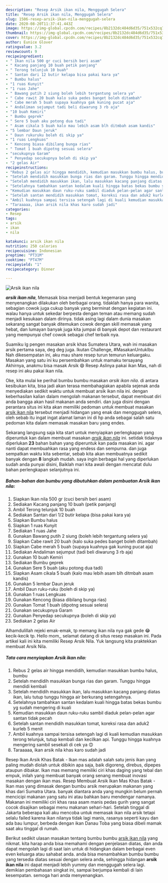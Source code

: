 ```yaml
---
description: "Resep Arsik ikan nila, Menggugah Selera"
title: "Resep Arsik ikan nila, Menggugah Selera"
slug: 1506-resep-arsik-ikan-nila-menggugah-selera
date: 2020-08-20T11:37:41.443Z
image: https://img-global.cpcdn.com/recipes/8b2132dc484d6d35/751x532cq70/arsik-ikan-nila-foto-resep-utama.jpg
thumbnail: https://img-global.cpcdn.com/recipes/8b2132dc484d6d35/751x532cq70/arsik-ikan-nila-foto-resep-utama.jpg
cover: https://img-global.cpcdn.com/recipes/8b2132dc484d6d35/751x532cq70/arsik-ikan-nila-foto-resep-utama.jpg
author: Eunice Glover
ratingvalue: 3.2
reviewcount: 9
recipeingredient:
- " Ikan nila 500 gr cuci bersih beri asam"
- " Kacang panjang 10 buah petik panjang"
- " Terong telunjuk 10 buah"
- " Santan dari 12 butir kelapa bisa pakai kara ya"
- " Bumbu halus"
- "1 ruas Kunyit"
- "1 ruas Jahe"
- " Bawang putih 2 siung boleh lebih tergantung selera ya"
- " Cabe rawit 20 buah kalo suka pedes banget boleh ditambah"
- " Cabe merah 5 buah supaya kuahnya gak kuning pucat aja"
- " Andaliman sejumput tadi beli diwarung 3 rb aja"
- "10 buah Kemiri"
- " Bumbu geprek"
- " Sere 5 buah aku potong dua tadi"
- " Asam cikala 5 buah kalo mau lebih asam blh ditmbah asam kandis"
- "5 lembar Daun jeruk"
- " Daun rukuruku boleh di skip ya"
- "1 ruas Lengkuas"
- " Kencong biasa dibilang bunga rias"
- " Tomat 1 buah dipotng sesuai selera"
- "secukupnya Garam"
- " Penyedap secukupnya boleh di skip ya"
- "2 gelas Air"
recipeinstructions:
- "Rebus 2 gelas air hingga mendidih, kemudian masukkan bumbu halus, bumbu"
- "Setelah mendidih masukkan bunga rias dan garam. Tunggu hingga mendidi kembali"
- "Setelah mendidih masukkan ikan, lalu masukkan kacang panjang diatas ikan, lalu tutup tunggu hingga air berkurang setengahnya."
- "Setelahnya tambahkan santan kedalam kuali hingga batas bekas bumbu yg sudah mengering di kuali"
- "Kemudian masukkan daun ruku-ruku sambil diaduk pelan-pelan agar santan tidak pecah"
- "Setelah santan mendidih masukkan tomat, koreksi rasa dan aduk2 kurleb 5 menit"
- "Ambil kuahnya sampai tersisa setengah lagi di kuali kemudian masukkan terong telunjuk, tutup kembali dan kecilkan api. Tunggu hingga kuahnya mengering sambil sesekali di cek ya 😊"
- "Taraaaaa, ikan arsik nila khas karo sudah jadi"
categories:
- Resep
tags:
- arsik
- ikan
- nila

katakunci: arsik ikan nila 
nutrition: 250 calories
recipecuisine: Indonesian
preptime: "PT31M"
cooktime: "PT47M"
recipeyield: "1"
recipecategory: Dinner

---
```



![Arsik ikan nila](https://img-global.cpcdn.com/recipes/8b2132dc484d6d35/751x532cq70/arsik-ikan-nila-foto-resep-utama.jpg)

<b><i>arsik ikan nila</i></b>, Memasak bisa menjadi bentuk kegemaran yang menyenangkan dilakukan oleh berbagai orang. tidaklah hanya para wanita, sebagian cowok juga cukup banyak yang berminat dengan kegiatan ini. walau hanya untuk sekedar berpesta dengan teman atau memang sudah menjadi kesukaan dalam dirinya. tidak asing lagi dalam dunia masakan sekarang sangat banyak ditemukan cowok dengan skill memasak yang hebat, dan lumayan banyak juga kita jumpai di banyak depot dan restaurant yang mempunyai chef cowok sebagai chef terbaik nya.

Suamiku lg pengen masakan arsik khas Sumatera Utara, wah ini masakan arsik pertama saya, deg deg juga. Ikutan Challenge, #MasakanUntukIbu Nah dikesempatan ini, aku mau share resep turun temurun keluargaku. Masakan yang satu ini ku persembahkan untuk mamaku tersayang Akhirnya, anakmu bisa masak Arsik 😄 Resep Aslinya pakai ikan Mas, nah di resep ini aku pakai ikan nila.

Oke, kita mulai ke perihal bumbu bumbu masakan <i>arsik ikan nila</i>. di antara kesibukan kita, bisa jadi akan terasa membahagiakan apabila sejenak anda menyediakan sedikit waktu untuk membuat arsik ikan nila ini. dengan keberhasilan kalian dalam mengolah makanan tersebut, dapat membuat diri anda bangga akan hasil makanan anda sendiri. dan juga disini dengan perantara situs ini kita akan memiliki pedoman untuk membuat masakan <u>arsik ikan nila</u> tersebut menjadi hidangan yang enak dan menggugah selera, oleh sebab itu ingat ingat alamat laman ini di hp anda sebagai salah satu pedoman kita dalam memasak masakan baru yang endes.


Sekarang langsung saja kita start untuk menyiapkan perlengkapan yang diperuntuk kan dalam membuat masakan <u><i>arsik ikan nila</i></u> ini. setidak tidaknya diperlukan <b>23</b> bahan bahan yang diperuntuk kan pada masakan ini. agar nanti dapat membuahkan rasa yang endess dan sempurna. dan juga sempatkan waktu kita sebentar, sebab kita akan membuatnya sedikit banyak dengan <b>8</b> langkah mudah. saya ingin berbagai hal yang diperlukan sudah anda punyai disini, Baiklah mari kita awali dengan mencatat dulu bahan perlengkapan selanjutnya ini.

<!--inarticleads1-->

##### Bahan-bahan dan bumbu yang dibutuhkan dalam pembuatan Arsik ikan nila:

1. Siapkan  Ikan nila 500 gr (cuci bersih beri asam)
1. Sediakan  Kacang panjang 10 buah (petik panjang)
1. Ambil  Terong telunjuk 10 buah
1. Sediakan  Santan dari 1/2 butir kelapa (bisa pakai kara ya)
1. Siapkan  Bumbu halus
1. Siapkan 1 ruas Kunyit
1. Sediakan 1 ruas Jahe
1. Gunakan  Bawang putih 2 siung (boleh lebih tergantung selera ya)
1. Siapkan  Cabe rawit 20 buah (kalo suka pedes banget boleh ditambah)
1. Siapkan  Cabe merah 5 buah (supaya kuahnya gak kuning pucat aja)
1. Sediakan  Andaliman sejumput (tadi beli diwarung 3 rb aja)
1. Gunakan 10 buah Kemiri
1. Sediakan  Bumbu geprek
1. Gunakan  Sere 5 buah (aku potong dua tadi)
1. Siapkan  Asam cikala 5 buah (kalo mau lebih asam blh ditmbah asam kandis)
1. Gunakan 5 lembar Daun jeruk
1. Ambil  Daun ruku-ruku (boleh di skip ya)
1. Gunakan 1 ruas Lengkuas
1. Gunakan  Kencong (biasa dibilang bunga rias)
1. Gunakan  Tomat 1 buah (dipotng sesuai selera)
1. Gunakan secukupnya Garam
1. Gunakan  Penyedap secukupnya (boleh di skip ya)
1. Sediakan 2 gelas Air


Alhamdulillah rejeki emak-emak, tp memang ikan nila nya gak gede 😂 kecik-kecik tp. Hello mom,, selamat datang di situs resep masakan ini. Pada artikel kali ini kita memiliki Resep Arsik Nila. Yuk langsung kita praktekkan membuat Arsik Nila. 

<!--inarticleads2-->

##### Tata cara menyiapkan Arsik ikan nila:

1. Rebus 2 gelas air hingga mendidih, kemudian masukkan bumbu halus, bumbu
1. Setelah mendidih masukkan bunga rias dan garam. Tunggu hingga mendidi kembali
1. Setelah mendidih masukkan ikan, lalu masukkan kacang panjang diatas ikan, lalu tutup tunggu hingga air berkurang setengahnya.
1. Setelahnya tambahkan santan kedalam kuali hingga batas bekas bumbu yg sudah mengering di kuali
1. Kemudian masukkan daun ruku-ruku sambil diaduk pelan-pelan agar santan tidak pecah
1. Setelah santan mendidih masukkan tomat, koreksi rasa dan aduk2 kurleb 5 menit
1. Ambil kuahnya sampai tersisa setengah lagi di kuali kemudian masukkan terong telunjuk, tutup kembali dan kecilkan api. Tunggu hingga kuahnya mengering sambil sesekali di cek ya 😊
1. Taraaaaa, ikan arsik nila khas karo sudah jadi


Resep Ikan Arsik Khas Batak - Ikan mas adalah salah satu jenis ikan yang paling mudah diolah untuk dibikin apa saja, baik digoreng, direbus, dipepes ataupun dibakar. Ikan mas memang memiliki ciri khas daging yang tebal dan empuk, inilah yang membuat banyak orang senang membuat inovasi masakan dengan ikan mas. Resep Membuat Arsik Ikan Mas Khas Batak - Ikan mas yang dimasak dengan bumbu arsik merupakan makanan yang khas dari Sumatra Utara. banyak diantara anda yang mungkin belum pernah mencicipi makanan yang satu ini atau bahkan baru mendengar namanya. Makanan ini memiliki ciri khas rasa asam manis pedas gurih yang sangat cocok disajikan sebagai menu makanan sehari-hari. Setelah tinggal di Jakarta beberapa kali aku mencoba untuk memasak ikan nila arsik tetapi selalu failed karena ikan nilanya tidak lagi manis, rasanya seperti kayu dan ada bau lumpur, berbeda dengan ikan Danau Toba yang biasa dibeli mamak saat aku tinggal di rumah. 

Berikut sedikit ulasan masakan tentang bumbu bumbu <u>arsik ikan nila</u> yang nikmat. kita harap anda bisa memahami dengan penjelasan diatas, dan anda dapat mengolah lagi di saat lain untuk di hidangkan dalam berbagai even even keluarga atau sahabat anda. anda bisa menambahkan bumbu bumbu yang tersedia diatas sesuai dengan selera anda, sehingga hidangan <b>arsik ikan nila</b> ini dapat menjadi lebih yummy dan menggugah selera lagi. demikian pembahasan singkat ini, sampai berjumpa kembali di lain kesempatan. semoga hari anda menyenangkan.

